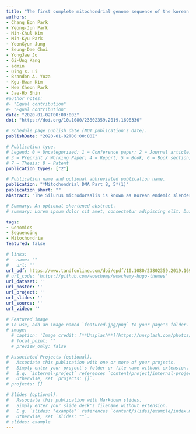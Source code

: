 ```yaml
---
title: "The first complete mitochondrial genome sequence of the korean endemic catfish Silurus microdorsalis (Actinopteri, Siluriformes, Siluridae)"
authors:
- Chang Eon Park
- Yeong-Jun Park
- Min-Chul Kim
- Min-Kyu Park
- YeonGyun Jung
- Seung-Dae Choi
- YongJae Jo
- Gi-Ung Kang
- admin
- Qing X. Li
- Brandon A. Yoza
- Kgu-Hwan Kim
- Hee Cheon Park
- Jae-Ho Shin
#author_notes:
#- "Equal contribution"
#- "Equal contribution"
date: "2020-01-02T00:00:00Z"
doi: "https://doi.org/10.1080/23802359.2019.1698336"

# Schedule page publish date (NOT publication's date).
publishDate: "2020-01-02T00:00:00Z"

# Publication type.
# Legend: 0 = Uncategorized; 1 = Conference paper; 2 = Journal article;
# 3 = Preprint / Working Paper; 4 = Report; 5 = Book; 6 = Book section;
# 7 = Thesis; 8 = Patent
publication_types: ["2"]

# Publication name and optional abbreviated publication name.
publication: "*Mitochondrial DNA Part B, 5*(1)"
publication_short: ""
abstract: "The Silurus microdorsalis is known as Korean endemic slender catfish. Despite its value as a biological resource, there is no complete mitochondrial genome sequence. The complete mitochondrial genome consisted of 16,524 bp including 22 transfer RNA (tRNAs), 2 ribosomal RNA (rRNAs), 13 protein-coding genes (PCGs), and A + T rich region. The overall base composition of S. microdorsalis was A + T: 56.1%, C + G: 43.9%, apparently with slight AT bias. Phylogenetic relationship showed that S. microdorsalis was closely related to Silurus glanis."

# Summary. An optional shortened abstract.
# summary: Lorem ipsum dolor sit amet, consectetur adipiscing elit. Duis posuere tellus ac convallis placerat. Proin tincidunt magna sed ex sollicitudin condimentum.

tags:
- Genomics
- Sequencing
- Mitochondria
featured: false

# links:
# - name: ""
#   url: ""
url_pdf: https://www.tandfonline.com/doi/epdf/10.1080/23802359.2019.1698336?needAccess=true&role=button
# url_code: 'https://github.com/wowchemy/wowchemy-hugo-themes'
url_dataset: ''
url_poster: ''
url_project: ''
url_slides: ''
url_source: ''
url_video: ''

# Featured image
# To use, add an image named `featured.jpg/png` to your page's folder. 
# image:
  # caption: 'Image credit: [**Unsplash**](https://unsplash.com/photos/jdD8gXaTZsc)'
  # focal_point: ""
  # preview_only: false

# Associated Projects (optional).
#   Associate this publication with one or more of your projects.
#   Simply enter your project's folder or file name without extension.
#   E.g. `internal-project` references `content/project/internal-project/index.md`.
#   Otherwise, set `projects: []`.
# projects: []

# Slides (optional).
#   Associate this publication with Markdown slides.
#   Simply enter your slide deck's filename without extension.
#   E.g. `slides: "example"` references `content/slides/example/index.md`.
#   Otherwise, set `slides: ""`.
# slides: example
---
```

